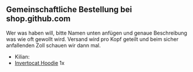 ## Gemeinschaftliche Bestellung bei shop.github.com

Wer was haben will, bitte Namen unten anfügen und genaue Beschreibung was wie oft gewollt wird. Versand wird pro Kopf geteilt und beim sicher anfallenden Zoll schauen wir dann mal.

 - Kilian:
  - [Invertocat Hoodie](https://github.myshopify.com/products/invertocat-hoodie) 1x
